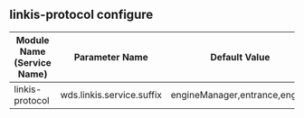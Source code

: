 ## linkis-protocol configure


| Module Name (Service Name) | Parameter Name | Default Value | Description |Used|
| -------- | -------- | ----- |----- |  -----   |
|linkis-protocol|wds.linkis.service.suffix| engineManager,entrance,engine | service.suffix |true|
